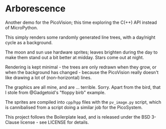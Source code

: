 # Arborescence

Another demo for the PicoVision; this time exploring the C(++) API instead of
MicroPython.

This simply renders some randomly generated line trees, with a day/night cycle
as a background.

The moon and sun use hardware sprites; leaves brighten during the day to make
them stand out a bit better at midday. Stars come out at night.

Rendering is kept minimal - the trees are only redrawn when they grow, or when
the background has changed - because the PicoVision really doesn't like drawing
a lot of (non-horizontal) lines.

The graphics are all mine, and are ... terrible. Sorry. Apart from the bird,
that I stole from @Gadgetoid's "floppy birb" example.

The sprites are compiled into `cpp`/`hpp` files with the `pv_image.py` script,
which is cannibalised from a script doing a similar job for the PicoSystem.

This project follows the Boilerplate lead, and is released under the BSD 3-Clause
license - see LICENSE for details.
